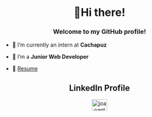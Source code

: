 <h1 align="center">👋Hi there!</h1>
<h3 align="center">Welcome to my GitHub profile!</h3>
<!-- <p align="left"> <img src="https://komarev.com/ghpvc/?username=sergiomocruz&label=Profile%20views&color=0e75b6&style=flat" alt="sergiomocruz" /> </p> -->

- 🔭 I’m currently an intern at **Cachapuz**

- 🌱 I’m a **Junior Web Developer**

- 📄 [Resume](https://drive.google.com/file/d/1rapT9P0wY2ZL8HeZzW6sEebpuSciic8E/view?usp=sharing)



<h2 align="center">LinkedIn Profile</h2>
<p align="center">
<a href="https://www.linkedin.com/in/jo%C3%A3o-antunes-b62178192/" target="blank">
 <img align="center" src="https://raw.githubusercontent.com/rahuldkjain/github-profile-readme-generator/master/src/images/icons/Social/linked-in-alt.svg" alt="joaoantunes" height="30" width="40" /></a>
</p>
